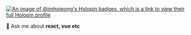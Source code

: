 [![An image of @imhojeong's Holopin badges, which is a link to view their full Holopin profile](https://holopin.me/imhojeong)](https://holopin.io/@imhojeong)

💬 Ask me about **react, vue etc**
